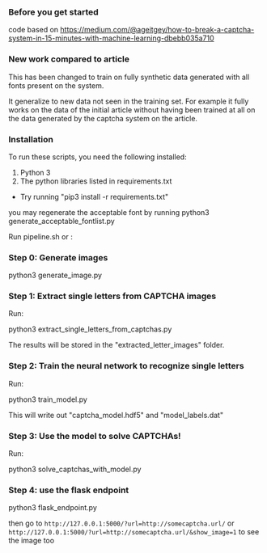### Before you get started

code based on https://medium.com/@ageitgey/how-to-break-a-captcha-system-in-15-minutes-with-machine-learning-dbebb035a710

### New work compared to article

This has been changed to train on fully synthetic data generated with all fonts present on the system.

It generalize to new data not seen in the training set.
For example it fully works on the data of the initial article without having been trained 
at all on the data generated by the captcha system on the article.

### Installation
To run these scripts, you need the following installed:

1. Python 3
2. The python libraries listed in requirements.txt
 - Try running "pip3 install -r requirements.txt"
 
you may regenerate the acceptable font by running python3 generate_acceptable_fontlist.py

Run pipeline.sh or :
 
### Step 0: Generate images

python3 generate_image.py

### Step 1: Extract single letters from CAPTCHA images

Run:

python3 extract_single_letters_from_captchas.py

The results will be stored in the "extracted_letter_images" folder.


### Step 2: Train the neural network to recognize single letters

Run:

python3 train_model.py

This will write out "captcha_model.hdf5" and "model_labels.dat"


### Step 3: Use the model to solve CAPTCHAs!

Run: 

python3 solve_captchas_with_model.py

### Step 4: use the flask endpoint

python3 flask_endpoint.py

then go to `http://127.0.0.1:5000/?url=http://somecaptcha.url/`
or `http://127.0.0.1:5000/?url=http://somecaptcha.url/&show_image=1` to see the image too
